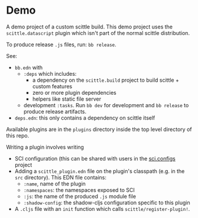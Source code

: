 # Demo

A demo project of a custom scittle build.
This demo project uses the `scittle.datascript` plugin which isn't part of the normal scittle distribution.

To produce release `.js` files, run: `bb release`.

See:

- `bb.edn` with
  - `:deps` which includes:
    - a dependency on the `scittle.build` project to build scittle + custom features
    - zero or more plugin dependencies
    - helpers like static file server
  - development `:tasks`. Run `bb dev` for development and `bb release` to produce release artifacts.
- `deps.edn`: this only contains a dependency on scittle itself

Available plugins are in the `plugins` directory inside the top level directory of this repo.

Writing a plugin involves writing

- SCI configuration (this can be shared with users in the [sci.configs](https://github.com/babashka/sci.configs) project
- Adding a `scittle_plugin.edn` file on the plugin's classpath (e.g. in the `src` directory). This EDN file contains:
  - `:name`, name of the plugin
  - `:namespaces`: the namespaces exposed to SCI
  - `:js`: the name of the produced `.js` module file
  - `:shadow-config`: the shadow-cljs configuration specific to this plugin
- A `.cljs` file with an `init` function which calls `scittle/register-plugin!`.
